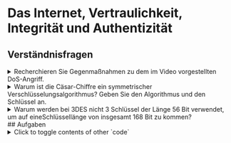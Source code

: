 # Das Internet, Vertraulichkeit, Integrität und Authentizität

## Verständnisfragen

<details>
<summary>Recherchieren Sie Gegenmaßnahmen zu dem im Video vorgestellten DoS-Angriff.</summary>
```
ANSWER
```
</details>

<details>
<summary>Warum ist die Cäsar-Chiffre ein symmetrischer Verschlüsselungsalgorithmus? Geben Sie den Algorithmus und den Schlüssel an.</summary>
```
ANSWER
```
</details>

<details>
<summary>Warum werden bei 3DES nicht 3 Schlüssel der Länge 56 Bit verwendet, um auf eineSchlüssellänge von insgesamt 168 Bit zu kommen?</summary>
```
ANSWER
```
</details>
## Aufgaben


<details>
<summary>Click to toggle contents of other `code`</summary>
```
MORE CODE!
```
</details>
